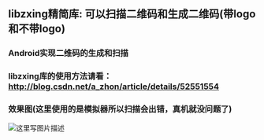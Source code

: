 ## libzxing精简库: 可以扫描二维码和生成二维码(带logo和不带logo)
### Android实现二维码的生成和扫描
### libzxing库的使用方法请看：http://blog.csdn.net/a_zhon/article/details/52551554
### 效果图(这里使用的是模拟器所以扫描会出错，真机就没问题了)
![这里写图片描述](http://img.blog.csdn.net/20160915230333628)
